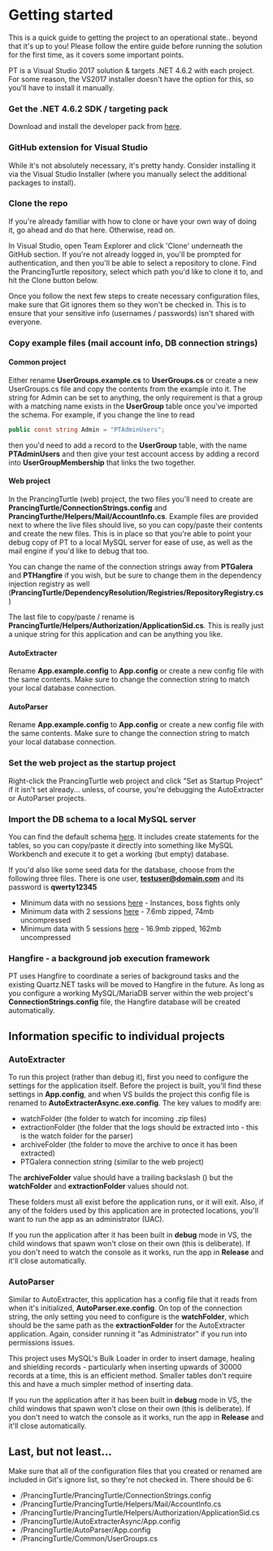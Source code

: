 # Getting started

This is a quick guide to getting the project to an operational state.. beyond that it's up to you! Please follow the entire guide before running the solution for the first time, as it covers some important points.

PT is a Visual Studio 2017 solution & targets .NET 4.6.2 with each project. For some reason, the VS2017 installer doesn't have the option for this, so you'll have to install it manually.

### Get the .NET 4.6.2 SDK / targeting pack
Download and install the developer pack from [here](https://www.microsoft.com/en-us/download/details.aspx?id=53321).

### GitHub extension for Visual Studio
While it's not absolutely necessary, it's pretty handy. Consider installing it via the Visual Studio Installer (where you manually select the additional packages to install).

### Clone the repo
If you're already familiar with how to clone or have your own way of doing it, go ahead and do that here. Otherwise, read on.

In Visual Studio, open Team Explorer and click 'Clone' underneath the GitHub section. If you're not already logged in, you'll be prompted for authentication, and then you'll be able to select a repository to clone. Find the PrancingTurtle repository, select which path you'd like to clone it to, and hit the Clone button below.

Once you follow the next few steps to create necessary configuration files, make sure that Git ignores them so they won't be checked in. This is to ensure that your sensitive info (usernames / passwords) isn't shared with everyone.

### Copy example files (mail account info, DB connection strings)

#### Common project

Either rename **UserGroups.example.cs** to **UserGroups.cs** or create a new UserGroups.cs file and copy the contents from the example into it. The string for Admin can be set to anything, the only requirement is that a group with a matching name exists in the **UserGroup** table once you've imported the schema. For example, if you change the line to read

```C#
public const string Admin = "PTAdminUsers";
```

then you'd need to add a record to the **UserGroup** table, with the name **PTAdminUsers** and then give your test account access by adding a record into **UserGroupMembership** that links the two together.

#### Web project

In the PrancingTurtle (web) project, the two files you'll need to create are **PrancingTurtle/ConnectionStrings.config** and **PrancingTurthe/Helpers/Mail/AccountInfo.cs**. Example files are provided next to where the live files should live, so you can copy/paste their contents and create the new files. This is in place so that you're able to point your debug copy of PT to a local MySQL server for ease of use, as well as the mail engine if you'd like to debug that too.

You can change the name of the connection strings away from **PTGalera** and **PTHangfire** if you wish, but be sure to change them in the dependency injection registry as well (**PrancingTurtle/DependencyResolution/Registries/RepositoryRegistry.cs**)

The last file to copy/paste / rename is **PrancingTurtle/Helpers/Authorization/ApplicationSid.cs**. This is really just a unique string for this application and can be anything you like.

#### AutoExtracter

Rename **App.example.config** to **App.config** or create a new config file with the same contents. Make sure to change the connection string to match your local database connection.

#### AutoParser

Rename **App.example.config** to **App.config** or create a new config file with the same contents. Make sure to change the connection string to match your local database connection.

### Set the web project as the startup project
Right-click the PrancingTurtle web project and click "Set as Startup Project" if it isn't set already... unless, of course, you're debugging the AutoExtracter or AutoParser projects.

### Import the DB schema to a local MySQL server
You can find the default schema [here](https://github.com/hewisaurus/PrancingTurtle/blob/master/PTSchema-20171016.sql). It includes create statements for the tables, so you can copy/paste it directly into something like MySQL Workbench and execute it to get a working (but empty) database.

If you'd also like some seed data for the database, choose from the following three files. There is one user, **testuser@domain.com** and its password is **qwerty12345**
 * Minimum data with no sessions [here](https://github.com/hewisaurus/PrancingTurtle/blob/master/PTBasicData-IncGuild-NoSessions.sql) - Instances, boss fights only
 * Minimum data with 2 sessions [here](https://github.com/hewisaurus/PrancingTurtle/blob/master/PTBasicData-IncGuild-2Sessions.zip) - 7.6mb zipped, 74mb uncompressed
 * Minimum data with 5 sessions [here](https://github.com/hewisaurus/PrancingTurtle/blob/master/PTBasicData-IncGuild-5Sessions.zip) - 16.9mb zipped, 162mb uncompressed

### Hangfire - a background job execution framework
PT uses Hangfire to coordinate a series of background tasks and the existing Quartz.NET tasks will be moved to Hangfire in the future. As long as you configure a working MySQL/MariaDB server within the web project's **ConnectionStrings.config** file, the Hangfire database will be created automatically.

## Information specific to individual projects

### AutoExtracter

To run this project (rather than debug it), first you need to configure the settings for the application itself. Before the project is built, you'll find these settings in **App.config**, and when VS builds the project this config file is renamed to **AutoExtracterAsync.exe.config**. The key values to modify are:
 * watchFolder (the folder to watch for incoming .zip files)
 * extractionFolder (the folder that the logs should be extracted into - this is the watch folder for the parser)
 * archiveFolder (the folder to move the archive to once it has been extracted)
 * PTGalera connection string (similar to the web project)
 
 The **archiveFolder** value should have a trailing backslash (\) but the **watchFolder** and **extractionFolder** values should not.

These folders must all exist before the application runs, or it will exit. Also, if any of the folders used by this application are in protected locations, you'll want to run the app as an administrator (UAC).

If you run the application after it has been built in **debug** mode in VS, the child windows that spawn won't close on their own (this is deliberate). If you don't need to watch the console as it works, run the app in **Release** and it'll close automatically.

### AutoParser

Similar to AutoExtracter, this application has a config file that it reads from when it's initialized, **AutoParser.exe.config**. On top of the connection string, the only setting you need to configure is the **watchFolder**, which should be the same path as the **extractionFolder** for the AutoExtracter application. Again, consider running it "as Administrator" if you run into permissions issues.

This project uses MySQL's Bulk Loader in order to insert damage, healing and shielding records - particularly when inserting upwards of 30000 records at a time, this is an efficient method. Smaller tables don't require this and have a much simpler method of inserting data.

If you run the application after it has been built in **debug** mode in VS, the child windows that spawn won't close on their own (this is deliberate). If you don't need to watch the console as it works, run the app in **Release** and it'll close automatically.

## Last, but not least...

Make sure that all of the configuration files that you created or renamed are included in Git's ignore list, so they're not checked in. There should be 6:
* /PrancingTurtle/PrancingTurtle/ConnectionStrings.config
* /PrancingTurtle/PrancingTurtle/Helpers/Mail/AccountInfo.cs
* /PrancingTurtle/PrancingTurtle/Helpers/Authorization/ApplicationSid.cs
* /PrancingTurtle/AutoExtracterAsync/App.config
* /PrancingTurtle/AutoParser/App.config
* /PrancingTurtle/Common/UserGroups.cs
